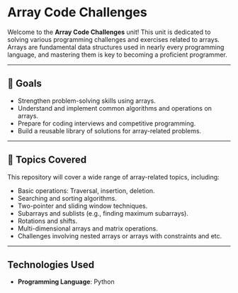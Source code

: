 # Array Code Challenges

Welcome to the **Array Code Challenges** unit! This unit is dedicated to solving various programming challenges and exercises related to arrays. Arrays are fundamental data structures used in nearly every programming language, and mastering them is key to becoming a proficient programmer.

---

## 🚀 Goals

- Strengthen problem-solving skills using arrays.
- Understand and implement common algorithms and operations on arrays.
- Prepare for coding interviews and competitive programming.
- Build a reusable library of solutions for array-related problems.

---

## 🧩 Topics Covered

This repository will cover a wide range of array-related topics, including:

- Basic operations: Traversal, insertion, deletion.
- Searching and sorting algorithms.
- Two-pointer and sliding window techniques.
- Subarrays and sublists (e.g., finding maximum subarrays).
- Rotations and shifts.
- Multi-dimensional arrays and matrix operations.
- Challenges involving nested arrays or arrays with constraints and etc.

---

## Technologies Used

- **Programming Language**: Python
